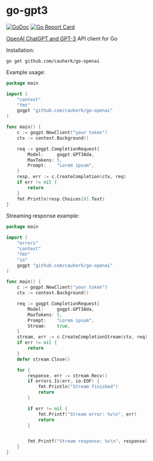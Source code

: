 # go-gpt3
[![GoDoc](http://img.shields.io/badge/GoDoc-Reference-blue.svg)](https://godoc.org/github.com/cauherk/go-openai)
[![Go Report Card](https://goreportcard.com/badge/github.com/cauherk/go-openai)](https://goreportcard.com/report/github.com/cauherk/go-openai)


[OpenAI ChatGPT and GPT-3](https://platform.openai.com/) API client for Go

Installation:
```
go get github.com/cauherk/go-openai
```


Example usage:

```go
package main

import (
	"context"
	"fmt"
	gogpt "github.com/cauherk/go-openai"
)

func main() {
	c := gogpt.NewClient("your token")
	ctx := context.Background()

	req := gogpt.CompletionRequest{
		Model:     gogpt.GPT3Ada,
		MaxTokens: 5,
		Prompt:    "Lorem ipsum",
	}
	resp, err := c.CreateCompletion(ctx, req)
	if err != nil {
		return
	}
	fmt.Println(resp.Choices[0].Text)
}
```

Streaming response example:

```go
package main

import (
	"errors"
	"context"
	"fmt"
	"io"
	gogpt "github.com/cauherk/go-openai"
)

func main() {
	c := gogpt.NewClient("your token")
	ctx := context.Background()

	req := gogpt.CompletionRequest{
		Model:     gogpt.GPT3Ada,
		MaxTokens: 5,
		Prompt:    "Lorem ipsum",
		Stream:    true,
	}
	stream, err := c.CreateCompletionStream(ctx, req)
	if err != nil {
		return
	}
	defer stream.Close()

	for {
		response, err := stream.Recv()
		if errors.Is(err, io.EOF) {
			fmt.Println("Stream finished")
			return
		}

		if err != nil {
			fmt.Printf("Stream error: %v\n", err)
			return
		}


		fmt.Printf("Stream response: %v\n", response)
	}
}
```
